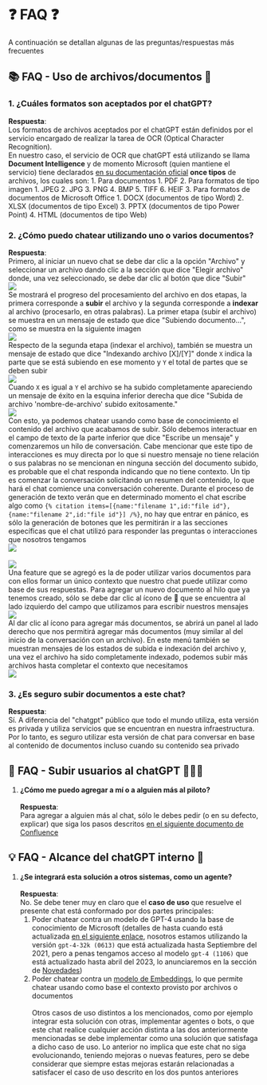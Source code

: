 # ❓ FAQ ❓

A continuación se detallan algunas de las preguntas/respuestas más frecuentes

## 📚 FAQ - Uso de archivos/documentos 📄

### 1. **¿Cuáles formatos son aceptados por el chatGPT?**
  **Respuesta**: \
  Los formatos de archivos aceptados por el chatGPT están definidos por el servicio encargado de realizar la tarea de OCR (Optical Character Recognition). \
  En nuestro caso, el servicio de OCR que chatGPT está utilizando se llama **Document Intelligence** y de momento Microsoft (quien mantiene el servicio) tiene declarados [en su documentación oficial](https://learn.microsoft.com/en-us/azure/ai-services/document-intelligence/concept-read?view=doc-intel-4.0.0#input-requirements) **once tipos** de archivos, los cuales son:
    1. Para documentos
        1. PDF
    2. Para formatos de tipo imagen
        1. JPEG
        2. JPG
        3. PNG
        4. BMP
        5. TIFF
        6. HEIF
    3. Para formatos de documentos de Microsoft Office
        1. DOCX (documentos de tipo Word)
        2. XLSX (documentos de tipo Excel)
        3. PPTX (documentos de tipo Power Point)
        4. HTML (documentos de tipo Web)
### 2. **¿Cómo puedo chatear utilizando uno o varios documentos?**
  **Respuesta**: \
  Primero, al iniciar un nuevo chat se debe dar clic a la opción "Archivo" y seleccionar un archivo dando clic a la sección que dice "Elegir archivo" donde, una vez seleccionado, se debe dar clic al botón que dice "Subir" \
  ![](https://raw.githubusercontent.com/MnKGuitarPro/azureOpenAI/main/img/chat001.png) \
  Se mostrará el progreso del procesamiento del archivo en dos etapas, la primera corresponde a **subir** el archivo y la segunda corresponde a **indexar** al archivo (procesarlo, en otras palabras). La primer etapa (subir el archivo) se muestra en un mensaje de estado que dice "Subiendo documento...", como se muestra en la siguiente imagen \
  ![](https://github.com/MnKGuitarPro/azureOpenAI/blob/main/img/chat002.png?raw=true) \
  Respecto de la segunda etapa (indexar el archivo), también se muestra un mensaje de estado que dice "Indexando archivo [X]/[Y]" donde `X` indica la parte que se está subiendo en ese momento y `Y` el total de partes que se deben subir \
  ![](https://github.com/MnKGuitarPro/azureOpenAI/blob/main/img/chat003.png?raw=true) \
  Cuando `X` es igual a `Y` el archivo se ha subido completamente apareciendo un mensaje de éxito en la esquina inferior derecha que dice "Subida de archivo 'nombre-de-archivo' subido exitosamente." \
  ![](https://github.com/MnKGuitarPro/azureOpenAI/blob/main/img/chat004.png?raw=true) \
  Con esto, ya podemos chatear usando como base de conocimiento el contenido del archivo que acabamos de subir. Sólo debemos interactuar en el campo de texto de la parte inferior que dice "Escribe un mensaje" y comenzaremos un hilo de conversación. Cabe mencionar que este tipo de interacciones es muy directa por lo que si nuestro mensaje no tiene relación o sus palabras no se mencionan en ninguna sección del documento subido, es probable que el chat responda indicando que no tiene contexto. Un tip es comenzar la conversación solicitando un resumen del contenido, lo que hará el chat comience una conversación coherente. Durante el proceso de generación de texto verán que en determinado momento el chat escribe algo como `{% citation items=[{name:"filename 1",id:"file id"}, {name:"filename 2",id:"file id"}] /%}`, no hay que entrar en pánico, es sólo la generación de botones que les permitirán ir a las secciones específicas que el chat utilizó para responder las preguntas o interacciones que nosotros tengamos \
  ![](https://github.com/MnKGuitarPro/azureOpenAI/blob/main/img/chat005.png?raw=true) \
  \
  ![](https://github.com/MnKGuitarPro/azureOpenAI/blob/main/img/chat006.png?raw=true) \
  Una feature que se agregó es la de poder utilizar varios documentos para con ellos formar un único contexto que nuestro chat puede utilizar como base de sus respuestas. Para agregar un nuevo documento al hilo que ya tenemos creado, sólo se debe dar clic al ícono de 📄 que se encuentra al lado izquierdo del campo que utilizamos para escribir nuestros mensajes \
  ![](https://github.com/MnKGuitarPro/azureOpenAI/blob/main/img/chat007.png?raw=true) \
  Al dar clic al ícono para agregar más documentos, se abrirá un panel al lado derecho que nos permitirá agregar más documentos (muy similar al del inicio de la conversación con un archivo). En este menú también se muestran mensajes de los estados de subida e indexación del archivo y, una vez el archivo ha sido completamente indexado, podemos subir más archivos hasta completar el contexto que necesitamos \
  ![](https://github.com/MnKGuitarPro/azureOpenAI/blob/main/img/chat008.png?raw=true)
### 3. **¿Es seguro subir documentos a este chat?**
  **Respuesta**: \
  Sí. A diferencia del "chatgpt" público que todo el mundo utiliza, esta versión es privada y utiliza servicios que se encuentran en nuestra infraestructura. Por lo tanto, es seguro utilizar esta versión de chat para conversar en base al contenido de documentos incluso cuando su contenido sea privado

## 👥 FAQ - Subir usuarios al chatGPT 👨🏻‍💻

1. **¿Cómo me puedo agregar a mí o a alguien más al piloto?** \
  \
  **Respuesta**: \
  Para agregar a alguien más al chat, sólo le debes pedir (o en su defecto, explicar) que siga los pasos descritos [en el siguiente documento de Confluence](https://bcibank.atlassian.net/wiki/spaces/AT/pages/3950773388)

## 💡 FAQ - Alcance del chatGPT interno 🎨

1. **¿Se integrará esta solución a otros sistemas, como un agente?** \
  \
  **Respuesta**: \
  No. Se debe tener muy en claro que el **caso de uso** que resuelve el presente chat está conformado por dos partes principales:
    1. Poder chatear contra un modelo de GPT-4 usando la base de conocimiento de Microsoft (detalles de hasta cuando está actualizada [en el siguiente enlace](https://learn.microsoft.com/en-us/azure/ai-services/openai/concepts/models#gpt-4-and-gpt-4-turbo-preview-models), nosotros estamos utilizando la versión `gpt-4-32k (0613)` que está actualizada hasta Septiembre del 2021, pero a penas tengamos acceso al modelo `gpt-4 (1106)` que está actualizado hasta abril del 2023, lo anunciaremos en la sección de [Novedades](https://chatgpt.bci.cl/change-log))
    2. Poder chatear contra un [modelo de Embeddings](https://learn.microsoft.com/en-us/azure/ai-services/openai/tutorials/embeddings), lo que permite chatear usando como base el contexto provisto por archivos o documentos
  \
  \
Otros casos de uso distintos a los mencionados, como por ejemplo integrar esta solución con otras, implementar agentes o bots, o que este chat realice cualquier acción distinta a las dos anteriormente mencionadas se debe implementar como una 
solución que satisfaga a dicho caso de uso. Lo anterior no implica que este chat no siga evolucionando, teniendo mejoras o nuevas features, pero se debe considerar que siempre estas mejoras estarán relacionadas a satisfacer el caso de uso descrito en los dos puntos anteriores
